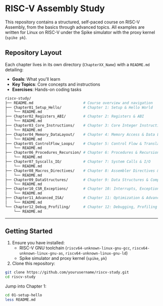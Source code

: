 # RISC-V Assembly Study

This repository contains a structured, self-paced course on RISC-V Assembly, from the basics through advanced topics. All examples are written for Linux on RISC-V under the Spike simulator with the proxy kernel (`spike pk`).

## Repository Layout

Each chapter lives in its own directory (`ChapterXX_Name`) with a `README.md` detailing:

- **Goals**: What you'll learn
- **Key Topics**: Core concepts and instructions
- **Exercises**: Hands-on coding tasks

```sh
riscv-study/
├── README.md                       # Course overview and navigation
├── Chapter01_Setup_Hello/          # Chapter 1: Setup & Hello World
│   └── README.md
├── Chapter02_Registers_ABI/        # Chapter 2: Registers & ABI
│   └── README.md
├── Chapter03_Core_Instructions/    # Chapter 3: Core Integer Instructions
│   └── README.md
├── Chapter04_Memory_DataLayout/    # Chapter 4: Memory Access & Data Layout
│   └── README.md
├── Chapter05_ControlFlow_Loops/    # Chapter 5: Control Flow & Translating Loops
│   └── README.md
├── Chapter06_Procedures_Recursion/ # Chapter 6: Procedures & Recursion
│   └── README.md
├── Chapter07_Syscalls_IO/          # Chapter 7: System Calls & I/O
│   └── README.md
├── Chapter08_Macros_Directives/    # Chapter 8: Assembler Directives & Macros
│   └── README.md
├── Chapter09_DataStructures/       # Chapter 9: Data Structures & Complex C Translation
│   └── README.md
├── Chapter10_CSR_Exceptions/       # Chapter 10: Interrupts, Exceptions & CSRs
│   └── README.md
├── Chapter11_Advanced_ISA/         # Chapter 11: Optimization & Advanced ISA
│   └── README.md
└── Chapter12_Debug_Profiling/      # Chapter 12: Debugging, Profiling & Toolchain Tips
    └── README.md
```

---

## Getting Started

1. Ensure you have installed:
    - RISC-V GNU toolchain (`riscv64-unknown-linux-gnu-gcc`, `riscv64-unknown-linux-gnu-as`, `riscv64-unknown-linux-gnu-ld`)
    - Spike simulator and proxy kernel (`spike`, `pk`)
2. Clone this repository:

```sh
git clone https://github.com/yourusername/riscv-study.git
cd riscv-study
```

Jump into Chapter 1:

```sh
cd 01-setup-hello
less README.md
```
